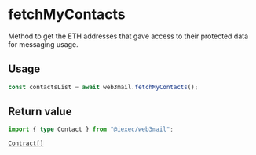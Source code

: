 # fetchMyContacts

Method to get the ETH addresses that gave access to their protected data for messaging usage.

## Usage

```js
const contactsList = await web3mail.fetchMyContacts();
```

## Return value

```ts
import { type Contact } from "@iexec/web3mail";
```

[`Contract[]`](../types.md#contact)
